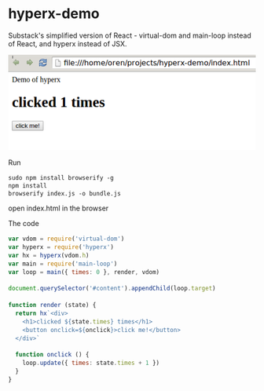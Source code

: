 # hyperx-demo

Substack's simplified version of React - virtual-dom and main-loop instead of React, and hyperx instead of JSX.

![demo](demo.png)

Run

```
sudo npm install browserify -g
npm install
browserify index.js -o bundle.js
```
open index.html in the browser

The code

```js
var vdom = require('virtual-dom')
var hyperx = require('hyperx')
var hx = hyperx(vdom.h)
var main = require('main-loop')
var loop = main({ times: 0 }, render, vdom)

document.querySelector('#content').appendChild(loop.target)

function render (state) {
  return hx`<div>
    <h1>clicked ${state.times} times</h1>
    <button onclick=${onclick}>click me!</button>
  </div>`

  function onclick () {
    loop.update({ times: state.times + 1 })
  }
}
```
